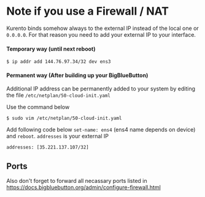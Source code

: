 # Note if you use a Firewall / NAT
Kurento binds somehow always to the external IP instead of the local one or `0.0.0.0`. For that reason you need to add your external IP to your interface.

#### Temporary  way (until next reboot)
```
$ ip addr add 144.76.97.34/32 dev ens3
```

#### Permanent way (After building up your BigBlueButton)
Additional IP address can be permanently added to your system by editing the file `/etc/netplan/50-cloud-init.yaml`

Use the command below

```
$ sudo vim /etc/netplan/50-cloud-init.yaml
```

Add following code below `set-name: ens4` (ens4 name depends on device) and `reboot`. `addresses` is your external IP

```
addresses: [35.221.137.107/32]
```


## Ports
Also don't forget to forward all necassary ports listed in https://docs.bigbluebutton.org/admin/configure-firewall.html


